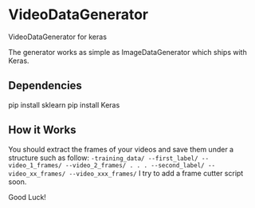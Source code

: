 # VideoDataGenerator
VideoDataGenerator for keras

The generator works as simple as ImageDataGenerator which ships with Keras.

## Dependencies
pip install sklearn
pip install Keras

## How it Works

You should extract the frames of your videos and save them under a structure such as follow:
`
-training_data/
    --first_label/
      --video_1_frames/
      --video_2_frames/
      .
      .
      .
    --second_label/
      --video_xx_frames/
      --video_xxx_frames/
`
I try to add a frame cutter script soon.

Good Luck!
